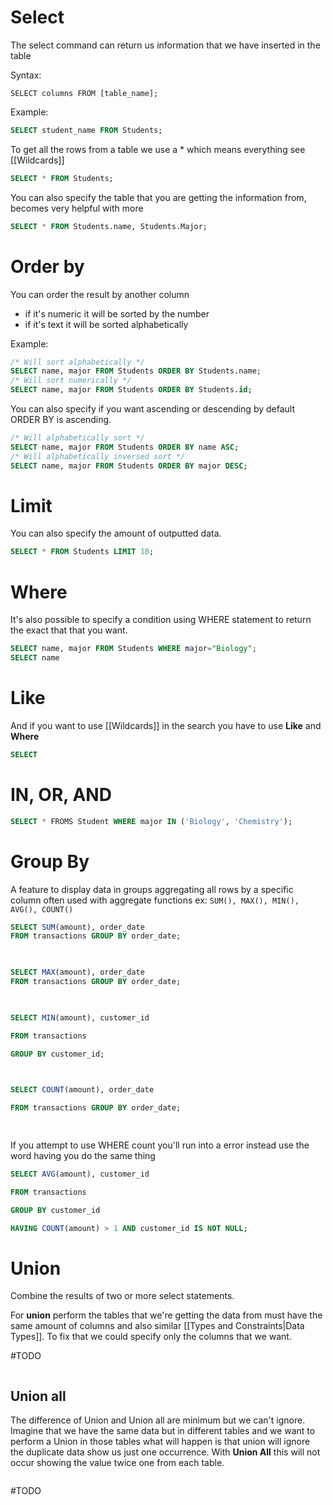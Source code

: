 # Select

The select command can return us information that we have inserted in the table

Syntax:

```
SELECT columns FROM [table_name];
```

Example:

```SQL
SELECT student_name FROM Students;
```

To get all the rows from a table we use a * which means everything see [[Wildcards]]

```SQL
SELECT * FROM Students;
```

You can also specify the table that you are getting the information from, becomes very helpful with more 

```SQL
SELECT * FROM Students.name, Students.Major;
```

# Order by

You can order the result by another column
- if it's numeric it will be sorted by the number
- if it's text it will be sorted alphabetically

Example:

```SQL
/* Will sort alphabetically */ 
SELECT name, major FROM Students ORDER BY Students.name;
/* Will sort numerically */
SELECT name, major FROM Students ORDER BY Students.id;
```

You can also specify if you want ascending or descending by default ORDER BY is ascending.

```SQL
/* Will alphabetically sort */
SELECT name, major FROM Students ORDER BY name ASC;
/* Will alphabetically inversed sort */
SELECT name, major FROM Students ORDER BY major DESC;
```

# Limit 

You can also specify the amount of outputted data.

```SQL
SELECT * FROM Students LIMIT 10;
```

# Where

It's also possible to specify a condition using WHERE statement to return the exact that that you want.

```SQL
SELECT name, major FROM Students WHERE major="Biology";
SELECT name
```

# Like

And if you want to use [[Wildcards]] in the search you have to use **Like** and **Where**

```SQL
SELECT 
```

# IN, OR, AND

```SQL
SELECT * FROMS Student WHERE major IN ('Biology', 'Chemistry');
```

# Group By

A feature to display data in groups aggregating all rows by a specific column often used with aggregate functions ex: `SUM(), MAX(), MIN(), AVG(), COUNT()`

```SQL
SELECT SUM(amount), order_date
FROM transactions GROUP BY order_date;

  

SELECT MAX(amount), order_date
FROM transactions GROUP BY order_date;

  

SELECT MIN(amount), customer_id

FROM transactions

GROUP BY customer_id;

  

SELECT COUNT(amount), order_date

FROM transactions GROUP BY order_date;

  


```


If you attempt to use WHERE count you'll run into a error instead use the word having you do the same thing

```SQL
SELECT AVG(amount), customer_id

FROM transactions

GROUP BY customer_id

HAVING COUNT(amount) > 1 AND customer_id IS NOT NULL;
```

# Union

Combine the results of two or more select statements. 


For **union** perform the tables that we're getting the data from must have the same amount of columns and also similar [[Types and Constraints|Data Types]]. To fix that we could specify only the columns that we want.

#TODO

```SQL
```

## Union all

The difference of Union and Union all are minimum but we can't ignore. Imagine that we have the same data but in different tables and we want to perform a Union in those tables what will happen is that union will ignore the duplicate data show us just one occurrence. With **Union All** this will not occur showing the value twice one from each table.

```SQL
```

#TODO



